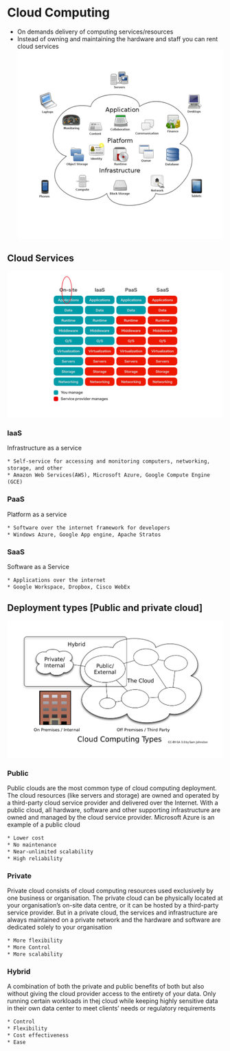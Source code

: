 # Cloud Computing
- On demands delivery of computing services/resources
- Instead of owning and maintaining the hardware and staff you can rent cloud services
![img_4.png](img_4.png)
  
## Cloud Services
![img_5.png](img_5.png)
### IaaS
Infrastructure as a service

	* Self-service for accessing and monitoring computers, networking, storage, and other
	* Amazon Web Services(AWS), Microsoft Azure, Google Compute Engine (GCE)
### PaaS
Platform as a service	

    * Software over the internet framework for developers
	* Windows Azure, Google App engine, Apache Stratos
### SaaS 
Software as a Service

	* Applications over the internet
	* Google Workspace, Dropbox, Cisco WebEx

## Deployment types [Public and private cloud]

![img_6.png](img_6.png)
### Public
Public clouds are the most common type of cloud computing deployment. The cloud resources (like servers and storage) are owned and operated by a third-party cloud service provider and delivered over the Internet. With a public cloud, all hardware, software and other supporting infrastructure are owned and managed by the cloud service provider. Microsoft Azure is an example of a public cloud
   
    * Lower cost
    * No maintenance
    * Near-unlimited scalability
    * High reliability 

### Private
Private cloud consists of cloud computing resources used exclusively by one business or organisation. The private cloud can be physically located at your organisation’s on-site data centre, or it can be hosted by a third-party service provider. But in a private cloud, the services and infrastructure are always maintained on a private network and the hardware and software are dedicated solely to your organisation

    * More flexibility
    * More Control
    * More scalability

### Hybrid
A combination of both the private and public benefits of both but also without giving the cloud provider access to the entirety of your data. Only running certain workloads in thej cloud while keeping highly sensitive data in their own data center to meet clients’ needs or regulatory requirements  	

    * Control
    * Flexibility
    * Cost effectiveness
    * Ease